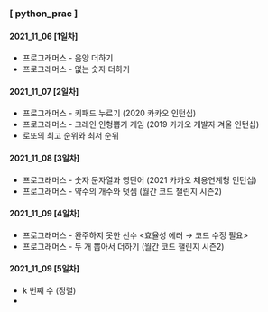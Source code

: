 ### [ python_prac ] 
#### 2021_11_06 [1일차]
 * 프로그래머스 - 음양 더하기 
 * 프로그래머스 - 없는 숫자 더하기
#### 2021_11_07 [2일차]
 * 프로그래머스 - 키패드 누르기 (2020 카카오 인턴십)
 * 프로그래머스 - 크레인 인형뽑기 게임 (2019 카카오 개발자 겨울 인턴십)
 * 로또의 최고 순위와 최저 순위
#### 2021_11_08 [3일차]
 * 프로그래머스 - 숫자 문자열과 영단어 (2021 카카오 채용연계형 인턴십)
 * 프로그래머스 - 약수의 개수와 덧셈 (월간 코드 챌린지 시즌2)
#### 2021_11_09 [4일차]
 * 프로그래머스 - 완주하지 못한 선수 <효율성 에러 → 코드 수정 필요>
 * 프로그래머스 - 두 개 뽑아서 더하기 (월간 코드 챌린지 시즌2) 
#### 2021_11_09 [5일차]
 * k 번째 수 (정렬)
 * 
